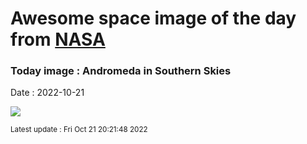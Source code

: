 
# Awesome space image of the day from [NASA](https://api.nasa.gov/)

### Today image : Andromeda in Southern Skies
Date : 2022-10-21

![](https://apod.nasa.gov/apod/image/2210/andromeda-over-alps1100.jpg)

<small>Latest update : Fri Oct 21 20:21:48 2022</small>
        